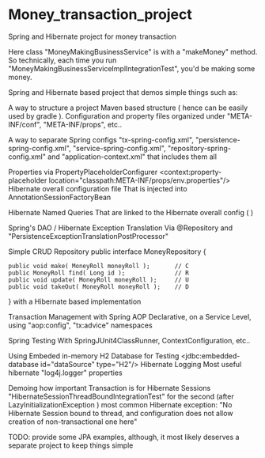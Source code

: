 # Money_transaction_project
Spring and Hibernate project for money transaction

Here class  "MoneyMakingBusinessService" is with a "makeMoney" method. So technically, each time you run "MoneyMakingBusinessServiceImplIntegrationTest", you'd be making some money.


Spring and Hibernate based project that demos simple things such as:

A way to structure a project
Maven based structure ( hence can be easily used by gradle ). Configuration and property files organized under "META-INF/conf", "META-INF/props", etc..

A way to separate Spring configs
"tx-spring-config.xml", "persistence-spring-config.xml", "service-spring-config.xml", "repository-spring-config.xml" and "application-context.xml" that includes them all

Properties via PropertyPlaceholderConfigurer
<context:property-placeholder location="classpath:META-INF/props/env.properties"/>
Hibernate overall configuration file
That is injected into AnnotationSessionFactoryBean

Hibernate Named Queries
That are linked to the Hibernate overall config ( <mapping resource="META-INF/conf/hibernate/mapping/startup-bank-named-queries.xml"/> )

Spring's DAO / Hibernate Exception Translation
Via @Repository and "PersistenceExceptionTranslationPostProcessor"

Simple CRUD Repository
public interface MoneyRepository {

	public void make( MoneyRoll moneyRoll );       // C
	public MoneyRoll find( Long id );              // R
	public void update( MoneyRoll moneyRoll );     // U
	public void takeOut( MoneyRoll moneyRoll );    // D
}
with a Hibernate based implementation

Transaction Management with Spring AOP
Declarative, on a Service Level, using "aop:config", "tx:advice" namespaces

Spring Testing
With SpringJUnit4ClassRunner, ContextConfiguration, etc..

Using Embeded in-memory H2 Database for Testing
<jdbc:embedded-database id="dataSource" type="H2"/>
Hibernate Logging
Most useful hibernate "log4j.logger" properties

Demoing how important Transaction is for Hibernate Sessions
"HibernateSessionThreadBoundIntegrationTest" for the second (after LazyInitializationException ) most common Hibernate exception: "No Hibernate Session bound to thread, and configuration does not allow creation of non-transactional one here"

TODO: provide some JPA examples, although, it most likely deserves a separate project to keep things simple
